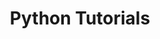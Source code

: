 ---
layout: default
title: "Python Tutorials"
description: "Tutorials for Molecular Evolution & Phylogenetics"
category: Tutorials
---
